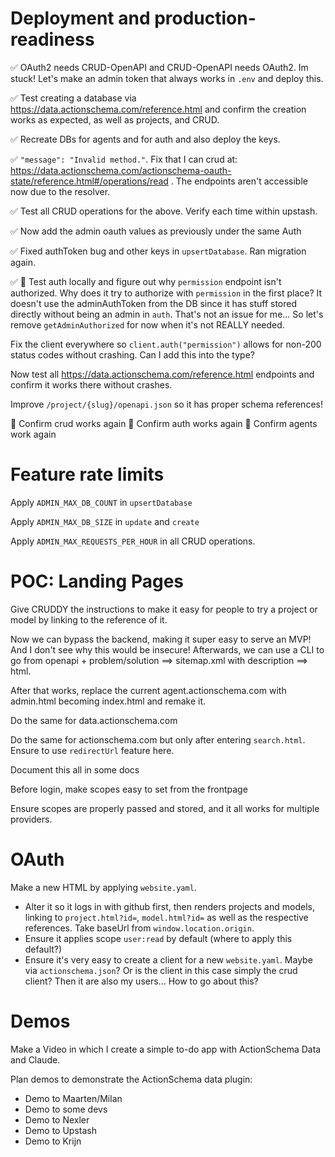 # Deployment and production-readiness

✅ OAuth2 needs CRUD-OpenAPI and CRUD-OpenAPI needs OAuth2. Im stuck! Let's make an admin token that always works in `.env` and deploy this.

✅ Test creating a database via https://data.actionschema.com/reference.html and confirm the creation works as expected, as well as projects, and CRUD.

✅ Recreate DBs for agents and for auth and also deploy the keys.

✅ `"message": "Invalid method."`. Fix that I can crud at: https://data.actionschema.com/actionschema-oauth-state/reference.html#/operations/read . The endpoints aren't accessible now due to the resolver.

✅ Test all CRUD operations for the above. Verify each time within upstash.

✅ Now add the admin oauth values as previously under the same Auth

✅ Fixed authToken bug and other keys in `upsertDatabase`. Ran migration again.

✅ 🤔 Test auth locally and figure out why `permission` endpoint isn't authorized. Why does it try to authorize with `permission` in the first place? It doesn't use the adminAuthToken from the DB since it has stuff stored directly without being an admin in `auth`. That's not an issue for me... So let's remove `getAdminAuthorized` for now when it's not REALLY needed.

Fix the client everywhere so `client.auth("permission")` allows for non-200 status codes without crashing. Can I add this into the type?

Now test all https://data.actionschema.com/reference.html endpoints and confirm it works there without crashes.

Improve `/project/{slug}/openapi.json` so it has proper schema references!

🎉 Confirm crud works again
🎉 Confirm auth works again
🎉 Confirm agents work again

# Feature rate limits

Apply `ADMIN_MAX_DB_COUNT` in `upsertDatabase`

Apply `ADMIN_MAX_DB_SIZE` in `update` and `create`

Apply `ADMIN_MAX_REQUESTS_PER_HOUR` in all CRUD operations.

# POC: Landing Pages

Give CRUDDY the instructions to make it easy for people to try a project or model by linking to the reference of it.

Now we can bypass the backend, making it super easy to serve an MVP! And I don't see why this would be insecure! Afterwards, we can use a CLI to go from openapi + problem/solution ==> sitemap.xml with description ==> html.

After that works, replace the current agent.actionschema.com with admin.html becoming index.html and remake it.

Do the same for data.actionschema.com

Do the same for actionschema.com but only after entering `search.html`. Ensure to use `redirectUrl` feature here.

Document this all in some docs

Before login, make scopes easy to set from the frontpage

Ensure scopes are properly passed and stored, and it all works for multiple providers.

# OAuth

Make a new HTML by applying `website.yaml`.

- Alter it so it logs in with github first, then renders projects and models, linking to `project.html?id=`, `model.html?id=` as well as the respective references. Take baseUrl from `window.location.origin`.
- Ensure it applies scope `user:read` by default (where to apply this default?)
- Ensure it's very easy to create a client for a new `website.yaml`. Maybe via `actionschema.json`? Or is the client in this case simply the crud client? Then it are also my users... How to go about this?

# Demos

Make a Video in which I create a simple to-do app with ActionSchema Data and Claude.

Plan demos to demonstrate the ActionSchema data plugin:

- Demo to Maarten/Milan
- Demo to some devs
- Demo to Nexler
- Demo to Upstash
- Demo to Krijn
